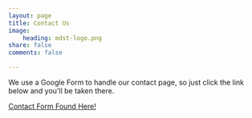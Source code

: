 ```yaml
---
layout: page
title: Contact Us
image:
    heading: mdst-logo.png
share: false
comments: false

---
```


We use a Google Form to handle our contact page, so just click the link below and you'll be taken there.

[Contact Form Found Here!](https://docs.google.com/forms/d/1Pi_KLWh_7I3FeJTVyOWcYOwN02BaT7Ke843VOPG-0ZI/viewform)


<!--
This is an embedded version of the form at the link above. In case anyone wants to switch
to the ebedded version, they can do so by deleting this comment.

<iframe src="https://docs.google.com/forms/d/1Pi_KLWh_7I3FeJTVyOWcYOwN02BaT7Ke843VOPG-0ZI/viewform?embedded=true" width="640" height="1000" frameborder="0" marginheight="0" marginwidth="0">Loading...</iframe>
-->

